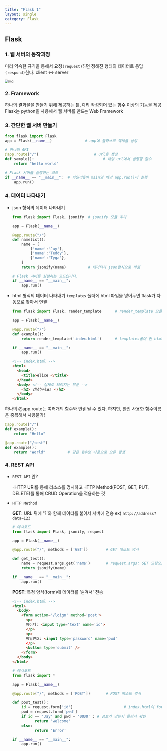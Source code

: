 ```yaml
---
title: "Flask 1"
layout: single
category: Flask
---
```


## Flask

### 1. 웹 서버의 동작과정

미리 약속한 규칙을 통해서 요청`(request)`하면 정해진 형태의 데이터로 응답`(respond)`한다. client <-> server

<img src="../image/flask 1.png" alt="img" style="zoom: 67%;" />

### 2. Framework

하나의 결과물을 만들기 위해 제공하는 틀, 미리 작성되어 있는 함수 이상의 기능을 제공
Flask는 python을 사용해서 웹 서버를 만드는 Web Framework

### 3. 간단한 웹 서버 만들기

```python
from flask import Flask
app = Flask(__name__)				# app에 플라스크 객체를 생성

# 하나의 API
@app.route("/")							# url을 생성
def sample():								# 해당 url에서 실행할 함수
    return "hello world"

# Flask 서버를 실행하는 코드
if __name__ == "__main__":	# 파일이름이 main일 때만 app.run()이 실행
    app.run()
```

### 4. 데이터 나타내기 

- json 형식의 데이터 나타내기

  ```python
  from flask import Flask, jsonify 	# jsonify 모듈 추가
  
  app = Flask(__name__)
  
  @app.route("/")
  def namelist():
      name = [
          {'name':'Jay'},
          {'name':'Teddy'},
          {'name':'Tyga'},
      ]
      return jsonify(name) 			# 데이터가 json형식으로 바뀜
  
  # Flask 서버를 실행하는 코드입니다.
  if __name__ == "__main__":
      app.run()
  ```

  

- html 형식의 데이터 나타내기
  `templates` 폴더에 html 파일을 넣어두면 flask가 자동으로 찾아서 연결

  ```python
  from flask import Flask, render_template		# render_template 모듈 추가
  
  app = Flask(__name__)
  
  @app.route("/")
  def example():
      return render_template('index.html') 		# templates폴더 안 html파일을 불러옴
  
  if __name__ == "__main__":
      app.run()
  ```

  ```html
  <!-- index.html -->
  <html>
    <head>
      <title>elice </title>
    </head>
    <body> <!-- 실제로 보여지는 부분 -->
      <h2> 안녕하세요! </h2>
    </body>
  </html>
  ```

하나의 @app.route는 여러개의 함수와 연결 될 수 있다. 하지만, 한번 사용한 함수이름은 중복해서 사용불가!

```python
@app.route("/")
def example():
	return "Hello"

@app.route("/test")
def example():
	return "World"			# 같은 함수명 사용으로 오류 발생
```

### 4. REST API

- `REST API` 란?

  -HTTP URI를 통해 리소스를 명시하고 HTTP Method(POST, GET, PUT, DELETE)를 통해 CRUD Operation을 적용하는 것

- `HTTP Method`

  **GET**: URL 뒤에 '?'와 함께 데이터를 붙여서 서버에 전송 	ex) ```http://address?data=123```

  ```python
  # 예시코드
  from flask import Flask, jsonify, request
  
  app = Flask(__name__)
  
  @app.route("/", methods = ['GET'])		# GET 메소드 명시
  
  def get_test():
      name = request.args.get('name')		# request.args: GET 요철으로 들어온 데이터를 가져옴
      return jsonify(name)
  
  if __name__ == "__main__":
      app.run()
  ```

  **POST**: 특정 양식(form)에 데이터를 '숨겨서' 전송

  ```html
  <!-- index.html -->
  <html>
    <body>
      <form action='/loign' method='post'>
        <p>
        아이디: <input type='text' name='id'>
        </p>  
        <p>
        비밀번호: <input type='password' name='pwd'
        </p>
        <button type='submit' />
      </form>
    </body>
  </html>
  ```

  ```python
  # 예시코드
  from flask import *
  
  app = Flask(__name__)
  
  @app.route("/", methods = ['POST'])		# POST 메소드 명시
  
  def post_test():
      id = request.form['id']						# index.html의 form 태그의 정보를 초기화
      pwd = request.form['pwd']
      if id == 'Jay' and pwd = '0000' :	# 정보가 맞는지 틀린지 확인
        	return 'welcome'
      else:
        	return 'Error'
  
  if __name__ == "__main__":
      app.run()
  ```
